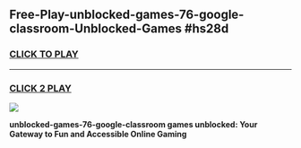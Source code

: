 
## Free-Play-unblocked-games-76-google-classroom-Unblocked-Games #hs28d
<h3>
<a href="https://news.freeplayer.one?title=unblocked-games-76-google-classroom&ref=8M">CLICK TO PLAY</a></h3>
<hr>

<h3>
<a href="https://news.freeplayer.one?title=unblocked-games-76-google-classroom&ref=8M">CLICK 2 PLAY</a>
  
</h3>

<a href="https://news.freeplayer.one?title=unblocked-games-76-google-classroom&ref=8M"><img src="https://clearcache.store/games.png"></a>


**unblocked-games-76-google-classroom games unblocked: Your Gateway to Fun and Accessible Online Gaming**
